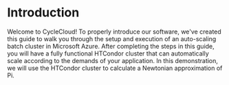# Introduction  

Welcome to CycleCloud! To properly introduce our software, we've
created this guide to walk you through the setup and execution of an
auto-scaling batch cluster in Microsoft Azure. After completing the
steps in this guide, you will have a fully functional HTCondor cluster
that can automatically scale according to the demands of your
application. In this demonstration, we will use the HTCondor cluster to
calculate a Newtonian approximation of Pi.

